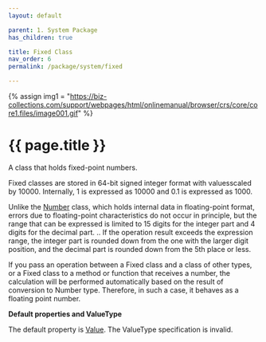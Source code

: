 ```yaml
---
layout: default

parent: 1. System Package
has_children: true

title: Fixed Class
nav_order: 6
permalink: /package/system/fixed

---
```

{% assign img1 = "https://biz-collections.com/support/webpages/html/onlinemanual/browser/crs/core/core1.files/image001.gif" %}


# {{ page.title }}

A class that holds fixed-point numbers.

Fixed classes are stored in 64-bit signed integer format with values ​​scaled by 10000. Internally, 1 is expressed as 10000 and 0.1 is expressed as 1000.

Unlike the [Number](/package/system/number) class, which holds internal data in floating-point format, errors due to floating-point characteristics do not occur in principle, but the range that can be expressed is limited to 15 digits for the integer part and 4 digits for the decimal part. .. If the operation result exceeds the expression range, the integer part is rounded down from the one with the larger digit position, and the decimal part is rounded down from the 5th place or less.

If you pass an operation between a Fixed class and a class of other types, or a Fixed class to a method or function that receives a number, the calculation will be performed automatically based on the result of conversion to Number type. Therefore, in such a case, it behaves as a floating point number.

<b>Default properties and ValueType</b>
 
The default property is [Value](/package/system/fixed/properties/value). The ValueType specification is invalid.